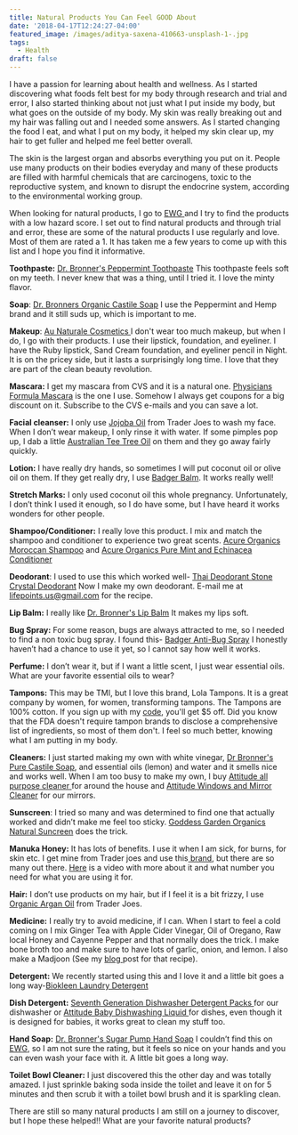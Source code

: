 ```yaml
---
title: Natural Products You Can Feel GOOD About
date: '2018-04-17T12:24:27-04:00'
featured_image: /images/aditya-saxena-410663-unsplash-1-.jpg
tags:
  - Health
draft: false
---
```

I have a passion for learning about health and wellness. As I started discovering what foods felt best for my body through research and trial and error, I also started thinking about not just what I put inside my body, but what goes on the outside of my body. My skin was really breaking out and my hair was falling out and I needed some answers. As I started changing the food I eat, and what I put on my body, it helped my skin clear up, my hair to get fuller and helped me feel better overall.

The skin is the largest organ and absorbs everything you put on it. People use many products on their bodies everyday and many of these products are filled with harmful chemicals that are carcinogens, toxic to the reproductive system, and known to disrupt the endocrine system, according to the environmental working group. 

When looking for natural products, I go to [EWG ](http://www.ewg.org/skindeep/)and I try to find the products with a low hazard score. I set out to find natural products and through trial and error, these are some of the natural products I use regularly and love. Most of them are rated a 1. It has taken me a few years to come up with this list and I hope you find it informative.

**Toothpaste:** [Dr. Bronner's Peppermint Toothpaste](https://amzn.to/2ERsxjE) This toothpaste feels soft on my teeth. I never knew that was a thing, until I tried it. I love the minty flavor.

**Soap**: [Dr. Bronners Organic Castile Soap](https://amzn.to/2vk9XkP) I use the Peppermint and Hemp brand and it still suds up, which is important to me.

**Makeup**: [Au Naturale Cosmetics ](https://www.aunaturalecosmetics.com/?gclid=Cj0KCQjwttbWBRDyARIsAN8zhbK0zTnI-9mPvxUy8kENL_4HKSlH-sC38zfHmwgzVTdlWj4VYDHgpj4aAkQpEALw_wcB)I don't wear too much makeup, but when I do, I go with their products. I use their lipstick, foundation, and eyeliner. I have the Ruby lipstick, Sand Cream foundation, and eyeliner pencil in Night. It is on the pricey side, but it lasts a surprisingly long time. I love that they are part of the clean beauty revolution.

**Mascara:** I get my mascara from CVS and it is a  natural one. [Physicians Formula Mascara](https://amzn.to/2vsebad) is the one I use.  Somehow I always get coupons for a big discount on it. Subscribe to the CVS e-mails and you can save a lot.

**Facial cleanser:** I only use [Jojoba Oil](https://amzn.to/2qEQRAs) from Trader Joes to wash my face. When I don’t wear makeup, I only rinse it with water. If some pimples pop up, I dab a little [Australian Tee Tree Oil](https://amzn.to/2qFJzvZ) on them and they go away fairly quickly.

**Lotion:** I have really dry hands, so sometimes I will put coconut oil or olive oil on them. If they get really dry, I use [Badger Balm](https://amzn.to/2JQiu2h). It works really well! 

**Stretch Marks:** I only used coconut oil this whole pregnancy. Unfortunately, I don’t think I used it enough, so I do have some, but I have heard it works wonders for other people.

**Shampoo/Conditioner:** I really love this product. I mix and match the shampoo and conditioner to experience two great scents. [Acure Organics Moroccan Shampoo](https://amzn.to/2H6z0gz)  and [Acure Organics Pure Mint and Echinacea Conditioner](https://amzn.to/2qFx1oC)

**Deodorant**: I used to use this which worked well- [Thai Deodorant Stone Crystal Deodorant](https://amzn.to/2qETzFS) Now I make my own deodorant. E-mail me at lifepoints.us@gmail.com for the recipe.

**Lip Balm:** I really like [Dr. Bronner's Lip Balm](https://amzn.to/2EUdoON) It makes my lips soft.

**Bug Spray:** For some reason, bugs are always attracted to me, so I needed to find a non toxic bug spray. I found this- [Badger Anti-Bug Spray](https://amzn.to/2qETHVS) I honestly haven’t had a chance to use it yet, so I cannot say how well it works.

**Perfume:** I don’t wear it, but if I want a little scent, I just wear essential oils. What are your favorite essential oils to wear?

**Tampons:** This may be TMI, but I love this brand, Lola Tampons. It is a great company by women, for women, transforming tampons. The Tampons are 100% cotton. If you sign up with my [code](https://goo.gl/v3dBnm), you'll get $5 off. Did you know that the FDA doesn't require tampon brands to disclose a comprehensive list of ingredients, so most of them don't. I feel so much better, knowing what I am putting in my body.

**Cleaners:** I just started making my own with white vinegar, [Dr Bronner's Pure Castile Soap](https://amzn.to/2HG56wW), and essential oils (lemon) and water and it smells nice and works well. When I am too busy to make my own, I buy [Attitude all purpose cleaner ](https://amzn.to/2qD9AMs)for around the house and [Attitude Windows and Mirror Cleaner](https://amzn.to/2HGNRLV) for our mirrors.

**Sunscreen**: I tried so many and was determined to find one that actually worked and didn’t make me feel too sticky. [Goddess Garden Organics Natural Suncreen](https://amzn.to/2JSAxEJ) does the trick.

**Manuka Honey:** It has lots of benefits. I use it when I am sick, for burns, for skin etc. I get mine from Trader joes and use this[ brand](https://amzn.to/2qFMe8X), but there are so many out there. [Here](https://www.youtube.com/watch?v=k_MUon6mApU) is a video with more about it and what number you need for what you are using it for.

**Hair:** I don’t use products on my hair, but if I feel it is a bit frizzy, I use [Organic Argan Oil](https://amzn.to/2qFMF35) from Trader Joes.

**Medicine:** I really try to avoid medicine, if I can. When I start to feel a cold coming on I mix Ginger Tea with Apple Cider Vinegar, Oil of Oregano, Raw local Honey and Cayenne Pepper and that normally does the trick. I make bone broth too and make sure to have lots of garlic, onion, and lemon.  I also make a Madjoon (See my [blog ](https://www.lifepoints.net/posts/2018-01-16-things-i-ve-learned-from-my-persian-mother-in-law/)post for that recipe).

**Detergent:** We recently started using this and I love it and a little bit goes a long way-[Biokleen Laundry Detergent](https://amzn.to/2qGxnv0)

**Dish Detergent:** [Seventh Generation Dishwasher Detergent Packs ](https://amzn.to/2HG4rLZ) for our dishwasher or [Attitude Baby Dishwashing Liquid ](https://amzn.to/2qFhB3M)for dishes, even though it is designed for babies, it works great to clean my stuff too.

**Hand Soap:** [Dr. Bronner's Sugar Pump Hand Soap](https://amzn.to/2qIiSXT) I couldn’t find this on[ EWG](https://www.ewg.org/skindeep/#.WtYeTS7wapo), so I am not sure the rating, but it feels so nice on your hands and you can even wash your face with it. A little bit goes a long way.

**Toilet Bowl Cleaner:** I just discovered this the other day and was totally amazed. I just sprinkle baking soda inside the toilet and leave it on for 5 minutes and then scrub it with a toilet bowl brush and it is sparkling clean.

There are still so many natural products I am still on a journey to discover, but I hope these helped!! What are your favorite natural products?
